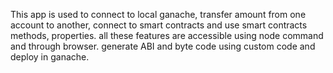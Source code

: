 This app is used to connect to local ganache, transfer amount from one account to another, connect to smart contracts and use smart contracts methods, properties. all these features are accessible using node command and through browser.
generate ABI and byte code using custom code and deploy in ganache.